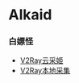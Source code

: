 # Alkaid

### 白嫖怪
- [V2Ray云采姬](https://github.com/QIN2DIM/V2RayCloudSpider)
- [V2Ray本地采集](https://github.com/QIN2DIM/v-y_spider)
